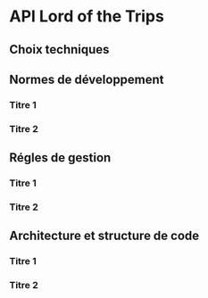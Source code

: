 # API Lord of the Trips

## Choix techniques

## Normes de développement

### Titre 1


### Titre 2

## Régles de gestion

### Titre 1


### Titre 2


## Architecture et structure de code

### Titre 1

### Titre 2

